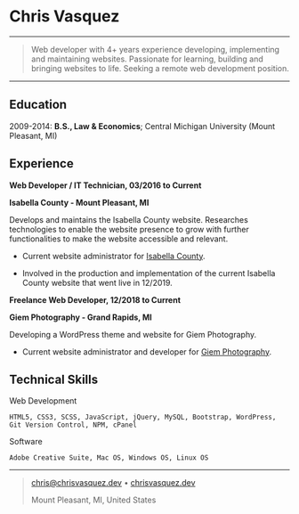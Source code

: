 # Chris Vasquez

---

> Web developer with 4+ years experience developing, 
> implementing and maintaining websites. Passionate
> for learning, building and bringing websites to life.
> Seeking a remote web development position.

---

## Education

2009-2014: **B.S., Law & Economics**; Central Michigan University (Mount Pleasant, MI)

## Experience

**Web Developer / IT Technician, 03/2016 to Current**

**Isabella County - Mount Pleasant, MI**

Develops and maintains the Isabella County website. Researches technologies
to enable the website presence to grow with further functionalities to make the website
accessible and relevant.

- Current website administrator for
  [Isabella County](https://www.isabellacounty.org).

- Involved in the production and implementation of the current Isabella
  County website that went live in 12/2019.

**Freelance Web Developer, 12/2018 to Current**

**Giem Photography - Grand Rapids, MI**

Developing a WordPress theme and website for Giem Photography.

- Current website administrator and developer for
  [Giem Photography](https://www.giemphotography.com).

## Technical Skills

Web Development

    HTML5, CSS3, SCSS, JavaScript, jQuery, MySQL, Bootstrap, WordPress, Git Version Control, NPM, cPanel

Software

    Adobe Creative Suite, Mac OS, Windows OS, Linux OS

---

> <chris@chrisvasquez.dev> • [chrisvasquez.dev](https://www.chrisvasquez.dev)
>
> Mount Pleasant, MI, United States
